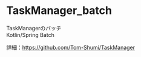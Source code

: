 # TaskManager_batch
TaskManagerのバッチ  
Kotlin/Spring Batch  

詳細：https://github.com/Tom-Shumi/TaskManager

